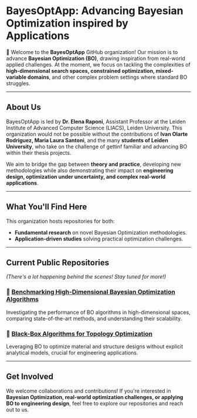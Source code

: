 # BayesOptApp: Advancing Bayesian Optimization inspired by Applications 

👋 Welcome to the **BayesOptApp** GitHub organization! Our mission is to advance **Bayesian Optimization (BO)**, drawing inspiration from real-world applied challenges. At the moment, we focus on tackling the complexities of **high-dimensional search spaces, constrained optimization, mixed-variable domains**, and other complex problem settings where standard BO struggles.  

---

## About Us  

BayesOptApp is led by **Dr. Elena Raponi**, Assistant Professor at the Leiden Institute of Advanced Computer Science (LIACS), Leiden University. This organization would not be possible without the contributions of **Ivan Olarte Rodriguez, Maria Laura Santoni**, and the many **students of Leiden University**, who take on the challenge of gettinf familiar and advancing BO within their thesis projects.  

We aim to bridge the gap between **theory and practice**, developing new methodologies while also demonstrating their impact on **engineering design, optimization under uncertainty, and complex real-world applications**.  

---

## What You'll Find Here  

This organization hosts repositories for both:  
- **Fundamental research** on novel Bayesian Optimization methodologies.  
- **Application-driven studies** solving practical optimization challenges.  

---

## Current Public Repositories  

_(There's a lot happening behind the scenes! Stay tuned for more!)_  

### 🔹 [Benchmarking High-Dimensional Bayesian Optimization Algorithms](#)  
Investigating the performance of BO algorithms in high-dimensional spaces, comparing state-of-the-art methods, and understanding their scalability.  

### 🔹 [Black-Box Algorithms for Topology Optimization](#)  
Leveraging BO to optimize material and structure designs without explicit analytical models, crucial for engineering applications.  

---

## Get Involved  

We welcome collaborations and contributions! If you're interested in **Bayesian Optimization, real-world optimization challenges, or applying BO to engineering design**, feel free to explore our repositories and reach out to us.  

